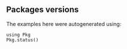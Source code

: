 ## Packages versions

The examples here were autogenerated using:

```@example scatter
using Pkg
Pkg.status()
```